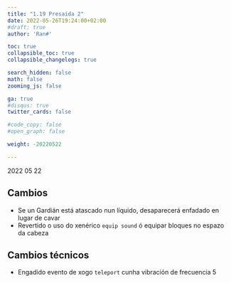```yaml
---
title: "1.19 Presaída 2"
date: 2022-05-26T19:24:00+02:00
#draft: true
author: 'Ran#'

toc: true
collapsible_toc: true
collapsible_changelogs: true

search_hidden: false
math: false
zooming_js: false

ga: true
#disqus: true
twitter_cards: false

#code_copy: false
#open_graph: false

weight: -20220522

---
```


2022 05 22

## Cambios

- Se un Gardián está atascado nun líquido, desaparecerá enfadado en lugar de cavar
- Revertido o uso do xenérico `equip sound` ó equipar bloques no espazo da cabeza

## Cambios técnicos

- Engadido evento de xogo `teleport` cunha vibración de frecuencia 5
